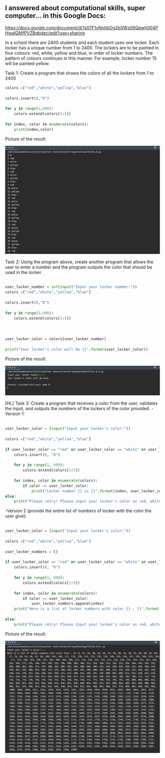 ## I answered about computational skills, super computer... in this Google Docs:
https://docs.google.com/document/d/1s07F1yNnhbOg2bXWz06Qewh004PHwalQMfPVZBgbdec/edit?usp=sharing

In a school there are 2400 students and each student uses one locker. Each locker has a unique number from 1 to 2400. The lockers are to be painted in four colours:
red, white, yellow and blue, in order of locker numbers.
The pattern of colours continues in this manner. For example, locker number 15 will be painted yellow.

Task 1: Create a program that shows the colors of all the lockers from 1 to 2400
```.py
colors =["red","white","yellow","blue"]

colors.insert(0,"0")

for y in range(1,600):
    colors.extend(colors[1:5])

for index, color in enumerate(colors):
    print(index,color)

```

Picture of the result:

![](Screen%20Shot%200002-09-18%20at%2010.52.08%20AM.png)

Task 2: Using the program above, create another program that allows the user to enter a number and the program outputs the color that should be used in the locker.
```.py

user_locker_number = int(input("Input your locker number:"))
colors =["red","white","yellow","blue"]

colors.insert(0,"0")

for y in range(1,600):
    colors.extend(colors[1:5])



user_locker_color = colors[user_locker_number]

print("Your locker's color will be {}".format(user_locker_color))

```

Picture of the result:

![](Screen%20Shot%200002-09-18%20at%2010.51.04%20AM.png)

[HL] Task 3: Create a program that receives a color from the user, validates the input,  and outputs the numbers of the lockers of the color provided. 
-Version 1:
```.py

user_locker_color = (input("Input your locker's color:"))

colors =["red","white","yellow","blue"]

if user_locker_color == "red" or user_locker_color == "white" or user_locker_color == "yellow" or user_locker_color == "blue":
    colors.insert(0, "0")

    for y in range(1, 600):
        colors.extend(colors[1:5])

    for index, color in enumerate(colors):
        if color == user_locker_color:
            print("Locker number {} is {}".format(index, user_locker_color))
else:
    print("Please retry! Please input your locker's color as red, white, yellow, or blue")

```
-Version 2 (provide the entire list of numbers of locker with the color the user give):
```.py

user_locker_color = (input("Input your locker's color:"))

colors =["red","white","yellow","blue"]

user_locker_numbers = []

if user_locker_color == "red" or user_locker_color == "white" or user_locker_color == "yellow" or user_locker_color == "blue":
    colors.insert(0, "0")

    for y in range(1, 600):
        colors.extend(colors[1:5])

    for index, color in enumerate(colors):
        if color == user_locker_color:
            user_locker_numbers.append(index)
    print("Here is a list of locker numbers with color {} : {}".format(user_locker_color,user_locker_numbers))

else:
    print("Please retry! Please input your locker's color as red, white, yellow, or blue")

```

Picture of the result:

![](Screen%20Shot%200002-09-18%20at%2010.48.32%20AM.png)
